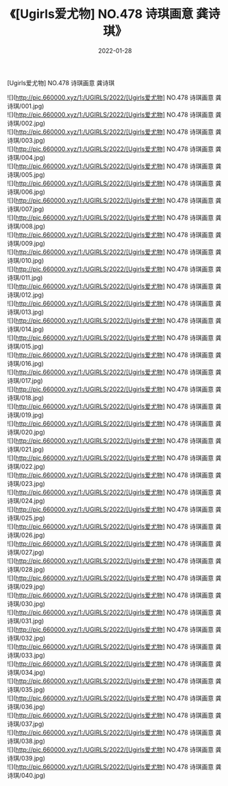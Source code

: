 ﻿---
layout: post
title:  《[Ugirls爱尤物] NO.478 诗琪画意 龚诗琪》
date:   2022-01-28
img: http://pic.660000.xyz/1:/UGIRLS/2022/[Ugirls爱尤物] NO.478 诗琪画意 龚诗琪/000.jpg
categories: [美女, 清纯, 唯美]
---

[Ugirls爱尤物] NO.478 诗琪画意 龚诗琪

 ![](http://pic.660000.xyz/1:/UGIRLS/2022/[Ugirls爱尤物] NO.478 诗琪画意 龚诗琪/001.jpg) <br>![](http://pic.660000.xyz/1:/UGIRLS/2022/[Ugirls爱尤物] NO.478 诗琪画意 龚诗琪/002.jpg) <br>![](http://pic.660000.xyz/1:/UGIRLS/2022/[Ugirls爱尤物] NO.478 诗琪画意 龚诗琪/003.jpg) <br>![](http://pic.660000.xyz/1:/UGIRLS/2022/[Ugirls爱尤物] NO.478 诗琪画意 龚诗琪/004.jpg) <br>![](http://pic.660000.xyz/1:/UGIRLS/2022/[Ugirls爱尤物] NO.478 诗琪画意 龚诗琪/005.jpg) <br>![](http://pic.660000.xyz/1:/UGIRLS/2022/[Ugirls爱尤物] NO.478 诗琪画意 龚诗琪/006.jpg) <br>![](http://pic.660000.xyz/1:/UGIRLS/2022/[Ugirls爱尤物] NO.478 诗琪画意 龚诗琪/007.jpg) <br>![](http://pic.660000.xyz/1:/UGIRLS/2022/[Ugirls爱尤物] NO.478 诗琪画意 龚诗琪/008.jpg) <br>![](http://pic.660000.xyz/1:/UGIRLS/2022/[Ugirls爱尤物] NO.478 诗琪画意 龚诗琪/009.jpg) <br>![](http://pic.660000.xyz/1:/UGIRLS/2022/[Ugirls爱尤物] NO.478 诗琪画意 龚诗琪/010.jpg) <br>![](http://pic.660000.xyz/1:/UGIRLS/2022/[Ugirls爱尤物] NO.478 诗琪画意 龚诗琪/011.jpg) <br>![](http://pic.660000.xyz/1:/UGIRLS/2022/[Ugirls爱尤物] NO.478 诗琪画意 龚诗琪/012.jpg) <br>![](http://pic.660000.xyz/1:/UGIRLS/2022/[Ugirls爱尤物] NO.478 诗琪画意 龚诗琪/013.jpg) <br>![](http://pic.660000.xyz/1:/UGIRLS/2022/[Ugirls爱尤物] NO.478 诗琪画意 龚诗琪/014.jpg) <br>![](http://pic.660000.xyz/1:/UGIRLS/2022/[Ugirls爱尤物] NO.478 诗琪画意 龚诗琪/015.jpg) <br>![](http://pic.660000.xyz/1:/UGIRLS/2022/[Ugirls爱尤物] NO.478 诗琪画意 龚诗琪/016.jpg) <br>![](http://pic.660000.xyz/1:/UGIRLS/2022/[Ugirls爱尤物] NO.478 诗琪画意 龚诗琪/017.jpg) <br>![](http://pic.660000.xyz/1:/UGIRLS/2022/[Ugirls爱尤物] NO.478 诗琪画意 龚诗琪/018.jpg) <br>![](http://pic.660000.xyz/1:/UGIRLS/2022/[Ugirls爱尤物] NO.478 诗琪画意 龚诗琪/019.jpg) <br>![](http://pic.660000.xyz/1:/UGIRLS/2022/[Ugirls爱尤物] NO.478 诗琪画意 龚诗琪/020.jpg) <br>![](http://pic.660000.xyz/1:/UGIRLS/2022/[Ugirls爱尤物] NO.478 诗琪画意 龚诗琪/021.jpg) <br>![](http://pic.660000.xyz/1:/UGIRLS/2022/[Ugirls爱尤物] NO.478 诗琪画意 龚诗琪/022.jpg) <br>![](http://pic.660000.xyz/1:/UGIRLS/2022/[Ugirls爱尤物] NO.478 诗琪画意 龚诗琪/023.jpg) <br>![](http://pic.660000.xyz/1:/UGIRLS/2022/[Ugirls爱尤物] NO.478 诗琪画意 龚诗琪/024.jpg) <br>![](http://pic.660000.xyz/1:/UGIRLS/2022/[Ugirls爱尤物] NO.478 诗琪画意 龚诗琪/025.jpg) <br>![](http://pic.660000.xyz/1:/UGIRLS/2022/[Ugirls爱尤物] NO.478 诗琪画意 龚诗琪/026.jpg) <br>![](http://pic.660000.xyz/1:/UGIRLS/2022/[Ugirls爱尤物] NO.478 诗琪画意 龚诗琪/027.jpg) <br>![](http://pic.660000.xyz/1:/UGIRLS/2022/[Ugirls爱尤物] NO.478 诗琪画意 龚诗琪/028.jpg) <br>![](http://pic.660000.xyz/1:/UGIRLS/2022/[Ugirls爱尤物] NO.478 诗琪画意 龚诗琪/029.jpg) <br>![](http://pic.660000.xyz/1:/UGIRLS/2022/[Ugirls爱尤物] NO.478 诗琪画意 龚诗琪/030.jpg) <br>![](http://pic.660000.xyz/1:/UGIRLS/2022/[Ugirls爱尤物] NO.478 诗琪画意 龚诗琪/031.jpg) <br>![](http://pic.660000.xyz/1:/UGIRLS/2022/[Ugirls爱尤物] NO.478 诗琪画意 龚诗琪/032.jpg) <br>![](http://pic.660000.xyz/1:/UGIRLS/2022/[Ugirls爱尤物] NO.478 诗琪画意 龚诗琪/033.jpg) <br>![](http://pic.660000.xyz/1:/UGIRLS/2022/[Ugirls爱尤物] NO.478 诗琪画意 龚诗琪/034.jpg) <br>![](http://pic.660000.xyz/1:/UGIRLS/2022/[Ugirls爱尤物] NO.478 诗琪画意 龚诗琪/035.jpg) <br>![](http://pic.660000.xyz/1:/UGIRLS/2022/[Ugirls爱尤物] NO.478 诗琪画意 龚诗琪/036.jpg) <br>![](http://pic.660000.xyz/1:/UGIRLS/2022/[Ugirls爱尤物] NO.478 诗琪画意 龚诗琪/037.jpg) <br>![](http://pic.660000.xyz/1:/UGIRLS/2022/[Ugirls爱尤物] NO.478 诗琪画意 龚诗琪/038.jpg) <br>![](http://pic.660000.xyz/1:/UGIRLS/2022/[Ugirls爱尤物] NO.478 诗琪画意 龚诗琪/039.jpg) <br>![](http://pic.660000.xyz/1:/UGIRLS/2022/[Ugirls爱尤物] NO.478 诗琪画意 龚诗琪/040.jpg) <br>